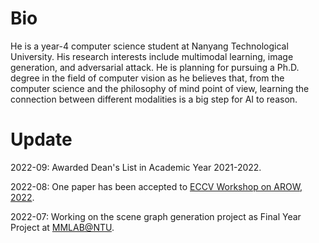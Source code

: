 # Bio

He is a year-4 computer science student at Nanyang Technological University. His research interests include multimodal learning, image generation, and adversarial attack. He is planning for pursuing a Ph.D. degree in the field of computer vision as he believes that, from the computer science and the philosophy of mind point of view, learning the connection between different modalities is a big step for AI to reason.

# Update
2022-09: Awarded Dean's List in Academic Year 2021-2022.

2022-08: One paper has been accepted to [ECCV Workshop on AROW, 2022](https://eccv22-arow.github.io/).

2022-07: Working on the scene graph generation project as Final Year Project at [MMLAB@NTU](https://www.mmlab-ntu.com/).